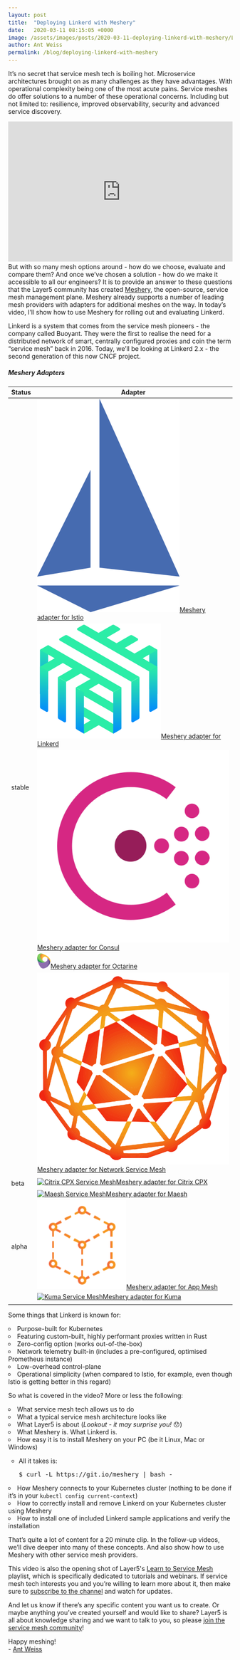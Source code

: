 ```yaml
---
layout: post
title:  "Deploying Linkerd with Meshery"
date:   2020-03-11 08:15:05 +0000
image: /assets/images/posts/2020-03-11-deploying-linkerd-with-meshery/Linkerd-with-Meshery.png
author: Ant Weiss
permalink: /blog/deploying-linkerd-with-meshery
---
```

<style>ul, li { list-style-type: circle; }
</style>

<span class="starting-letter">I</span>t’s no secret that service mesh tech is boiling hot. Microservice architectures brought on as many challenges as they have advantages. With operational complexity being one of the most acute pains. Service meshes do offer solutions to a number of these operational concerns. Including but not limited to: resilience, improved observability, security and advanced service discovery.
<div class="row">
  <div class="col m8">

<iframe width="100%" src="https://www.youtube.com/embed/MXQV-i-Hkf8" frameborder="0" 
    allow="accelerometer; autoplay; encrypted-media; gyroscope; picture-in-picture" 
    style="min-height: 315px; min-width: 280px; 
    "></iframe>
</div>
But with so many mesh options around - how do we choose, evaluate and compare them? And once we’ve chosen a solution - how do we make it accessible to all our engineers? It is to provide an answer to these questions that the Layer5 community has created <a href="/meshery">Meshery</a>, the open-source, service mesh management plane. Meshery already supports a number of leading mesh providers with adapters for additional meshes on the way. In today’s video, I’ll show how to use Meshery for rolling out and evaluating Linkerd.

 Linkerd is a system that comes from the service mesh pioneers - the company called Buoyant. They were the first to realise the need for a distributed network of smart, centrally configured proxies and coin the term “service mesh” back in 2016. Today, we’ll be looking at Linkerd 2.x - the second generation of this now CNCF project.
</div>
<div class="text editable pull-right table-2">
<h5 class="black-text">Meshery Adapters</h5>
    <table class="adapters">
        <thead class="hidden">
            <th>Status</th>
            <th>Adapter</th>
        </thead>
        <tbody>
        <tr>
            <td rowspan="7" class="stable-adapters">stable</td>
        </tr>
        <tr>
            <td><a href="https://github.com/layer5io/meshery-istio">
                <img src='/assets/images/posts/2020-03-11-deploying-linkerd-with-meshery/istio.svg' alt='Istio Service Mesh adapter' class="adapter-logo">Meshery adapter for Istio</a> 
            </td>
        </tr>
        <tr>
            <td><a href="https://github.com/layer5io/meshery-linkerd">
                <img src='/assets/images/posts/2020-03-11-deploying-linkerd-with-meshery/linkerd.svg' alt='Linkerd' class="adapter-logo">Meshery adapter for Linkerd</a> 
            </td>
        </tr>
        <tr>
            <td><a href="https://github.com/layer5io/meshery-consul">
                <img src='/assets/images/posts/2020-03-11-deploying-linkerd-with-meshery/consul.svg' alt='Consul Connect' class="adapter-logo">Meshery adapter for Consul</a>
            </td>
        </tr>
        <tr>
            <td><a href="https://github.com/layer5io/meshery-octarine">
                <img width="30px" src='/assets/images/posts/2020-03-11-deploying-linkerd-with-meshery/octarine.svg' alt='Octarine Service Mesh' class="adapter-logo">Meshery adapter for Octarine</a> 
            </td>
        </tr>
        <tr>
            <td><a href="https://github.com/layer5io/meshery-nsm">
                <img src='/assets/images/posts/2020-03-11-deploying-linkerd-with-meshery/nsm.svg' alt='Network Mesh' class="adapter-logo">Meshery adapter for Network Service Mesh</a>
            </td>
        </tr>
        <tr><td class="stable-adapters"></td></tr>
        <tr>
            <td rowspan="2" class="beta-adapters">beta</td>
            <td><a href="https://github.com/layer5io/meshery-cpx">
                <img src='https://encrypted-tbn0.gstatic.com/images?q=tbn:ANd9GcQksHj15DkID308qQw3cmkQrRULPxyzbVquSZVev-9dj1L6sPs-rQ&s' alt='Citrix CPX Service Mesh' class="adapter-logo">Meshery adapter for Citrix CPX</a>
            </td>
        </tr>
        <tr><td class="beta-adapters"></td></tr>
        <tr>
            <td rowspan="6" class="alpha-adapters">alpha</td>
        </tr>
        <tr>
            <td><a href="https://github.com/layer5io/meshery-maesh">
                <img src='https://raw.githubusercontent.com/containous/maesh/master/docs/content/assets/img/maesh.png' alt='Maesh Service Mesh' class="adapter-logo">Meshery adapter for Maesh</a>
            </td>
        </tr>
        <tr>
            <td><a href="https://github.com/layer5io/meshery-app-mesh">
                <img src='/assets/images/posts/2020-03-11-deploying-linkerd-with-meshery/aws-app-mesh.png' alt='AWS App Mesh Service Mesh' class="adapter-logo">Meshery adapter for App Mesh </a>
            </td>
        </tr>
        <tr>
            <td><a href="https://github.com/layer5io/meshery-kuma">
                <img src='https://pbs.twimg.com/profile_images/1171109603158843392/bV2M7l39_400x400.jpg' alt='Kuma Service Mesh' class="adapter-logo">Meshery adapter for Kuma</a>
            </td>
        </tr><tr>
        </tr>
        <tr><td class="alpha-adapters"></td></tr>
        </tbody>
    </table>
</div>

Some things that Linkerd is known for:

<li>Purpose-built for Kubernetes</li>
<li>Featuring custom-built, highly performant proxies written in Rust</li>
<li>Zero-config option (works out-of-the-box)</li>
<li>Network telemetry built-in (includes a pre-configured, optimised Prometheus instance)</li>
<li>Low-overhead control-plane</li>
<li>Operational simplicity (when compared to Istio, for example, even though Istio is getting better in this regard)</li>

So what is covered in the video? More or less the following:

<li>What service mesh tech allows us to do</li>
<li>What a typical service mesh architecture looks like</li>
<li>What Layer5 is about (<i>Lookout - it may surprise you!</i> 😯)</li>
<li>What Meshery is. What Linkerd is.</li>
<li>How easy it is to install Meshery on your PC (be it Linux, Mac or Windows)</li>
<ul><li>All it takes is: 
<div class="fit-content">
<pre>$ curl -L https://git.io/meshery | bash - </pre>
</div>
</li></ul>
<li>How Meshery connects to your Kubernetes cluster (nothing to be done if it’s in your <code>kubectl config current-context</code>)</li>
<li>How to correctly install and remove Linkerd on your Kubernetes cluster using Meshery</li>
<li>How to install one of included Linkerd sample applications and verify the installation</li>

That’s quite a lot of content for a 20 minute clip. In the follow-up videos, we’ll dive deeper into many of these concepts. And also show how to use Meshery with other service mesh providers.

This video is also the opening shot of Layer5's [Learn to Service Mesh](https://www.youtube.com/playlist?list=PL3A-A6hPO2IN_HSU0pSfijBboiHggs5mC) playlist, which is specifically dedicated to tutorials and webinars. If service mesh tech interests you and you’re willing to learn more about it, then make sure to [subscribe to the channel](https://www.youtube.com/channel/UCFL1af7_wdnhHXL1InzaMvA?sub_confirmation=1) and watch for updates.

And let us know if there’s any specific content you want us to create. Or maybe anything you’ve created yourself and would like to share? Layer5 is all about knowledge sharing and we want to talk to you, so please [join the service mesh community](http://slack.layer5.io)!

Happy meshing!
<br />
\- [Ant Weiss](https://twitter.com/antweiss)
